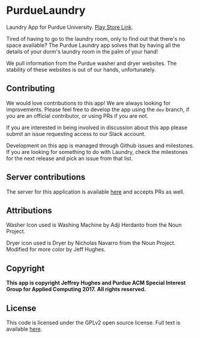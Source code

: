 # PurdueLaundry

Laundry App for Purdue University. [Play Store Link](https://play.google.com/store/apps/details?id=xyz.jhughes.laundry&referrer=utm_source%3Dgithub%26utm_medium%3Dreadme).

Tired of having to go to the laundry room, only to find out that there's no space available? The Purdue Laundry app solves that by having all the details of your dorm's laundry room in the palm of your hand!

We pull information from the Purdue washer and dryer websites. The stability of these websites is out of our hands, unfortunately.

## Contributing

We would love contributions to this app! We are always looking for improvements. Please feel free to develop the app using the `dev` branch, if you are an official contributor, or using PRs if you are not.

If you are interested in being involved in discussion about this app please submit an issue requesting access to our Slack account.

Development on this app is managed through Github issues and milestones. If you are looking for something to do with Laundry, check the milestones for the next release and pick an issue from that list. 

## Server contributions

The server for this application is available [here](https://github.com/Purdue-ACM-SIGAPP/purdue-laundry-api) and accepts PRs as well.

## Attributions

Washer Icon used is Washing Machine by Adji Herdanto from the Noun Project.

Dryer icon used is Dryer by Nicholas Navarro from the Noun Project. Modified for more color by Jeff Hughes.

## Copyright

**This app is copyright Jeffrey Hughes and Purdue ACM Special Interest Group for Applied Computing 2017.**
**All rights reserved.**

## License

This code is licensed under the GPLv2 open source license. Full text is available [here](https://www.gnu.org/licenses/old-licenses/gpl-2.0.txt).
